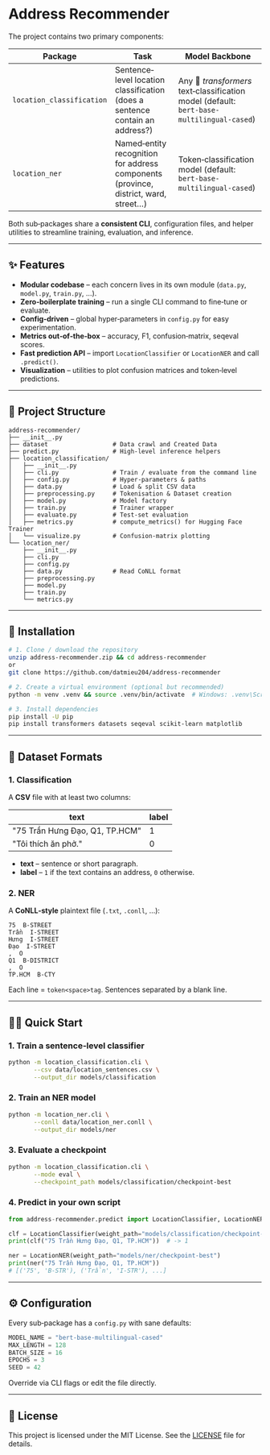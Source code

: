 # Address Recommender

The project contains two primary components:

| Package                   | Task                                                                                | Model Backbone                                                                            |
| ------------------------- | ----------------------------------------------------------------------------------- | ----------------------------------------------------------------------------------------- |
| `location_classification` | Sentence‐level location classification (does a sentence contain an address?)        | Any 🤗 *transformers* text‑classification model (default: `bert-base-multilingual-cased`) |
| `location_ner`            | Named‑entity recognition for address components (province, district, ward, street…) | Token‑classification model (default: `bert-base-multilingual-cased`)                      |

Both sub‑packages share a **consistent CLI**, configuration files, and helper utilities to streamline training, evaluation, and inference.

---

## ✨ Features

* **Modular codebase** – each concern lives in its own module (`data.py`, `model.py`, `train.py`, …).
* **Zero‑boilerplate training** – run a single CLI command to fine‑tune or evaluate.
* **Config‑driven** – global hyper‑parameters in `config.py` for easy experimentation.
* **Metrics out‑of‑the‑box** – accuracy, F1, confusion‑matrix, seqeval scores.
* **Fast prediction API** – import `LocationClassifier` or `LocationNER` and call `.predict()`.
* **Visualization** – utilities to plot confusion matrices and token‑level predictions.

---

## 📂 Project Structure

```
address-recommender/
├── __init__.py
├── dataset                  # Data crawl and Created Data
├── predict.py               # High‑level inference helpers
├── location_classification/
│   ├── __init__.py
│   ├── cli.py               # Train / evaluate from the command line
│   ├── config.py            # Hyper‑parameters & paths
│   ├── data.py              # Load & split CSV data
│   ├── preprocessing.py     # Tokenisation & Dataset creation
│   ├── model.py             # Model factory
│   ├── train.py             # Trainer wrapper
│   ├── evaluate.py          # Test‑set evaluation
│   ├── metrics.py           # compute_metrics() for Hugging Face Trainer
│   └── visualize.py         # Confusion‑matrix plotting
└── location_ner/
    ├── __init__.py
    ├── cli.py
    ├── config.py
    ├── data.py              # Read CoNLL format
    ├── preprocessing.py
    ├── model.py
    ├── train.py
    └── metrics.py
```

---

## 🚀 Installation

```bash
# 1. Clone / download the repository
unzip address-recommender.zip && cd address-recommender
or
git clone https://github.com/datmieu204/address-recommender

# 2. Create a virtual environment (optional but recommended)
python -m venv .venv && source .venv/bin/activate  # Windows: .venv\Scripts\activate

# 3. Install dependencies
pip install -U pip
pip install transformers datasets seqeval scikit-learn matplotlib
```

---

## 📑 Dataset Formats

### 1. Classification

A **CSV** file with at least two columns:

| text                           | label |
| ------------------------------ | ----- |
| "75 Trần Hưng Đạo, Q1, TP.HCM" | 1     |
| "Tôi thích ăn phở."            | 0     |

* **text** – sentence or short paragraph.
* **label** – `1` if the text contains an address, `0` otherwise.

### 2. NER

A **CoNLL‑style** plaintext file (`.txt`, `.conll`, …):

```
75  B-STREET
Trần  I-STREET
Hưng  I-STREET
Đạo  I-STREET
,  O
Q1  B-DISTRICT
,  O
TP.HCM  B-CTY

```

Each line = `token<space>tag`. Sentences separated by a blank line.

---

## 🏃‍♂️ Quick Start

### 1. Train a sentence‑level classifier

```bash
python -m location_classification.cli \
       --csv data/location_sentences.csv \
       --output_dir models/classification
```

### 2. Train an NER model

```bash
python -m location_ner.cli \
       --conll data/location_ner.conll \
       --output_dir models/ner
```

### 3. Evaluate a checkpoint

```bash
python -m location_classification.cli \
       --mode eval \
       --checkpoint_path models/classification/checkpoint-best
```

### 4. Predict in your own script

```python
from address-recommender.predict import LocationClassifier, LocationNER

clf = LocationClassifier(weight_path="models/classification/checkpoint-best")
print(clf("75 Trần Hưng Đạo, Q1, TP.HCM"))  # -> 1

ner = LocationNER(weight_path="models/ner/checkpoint-best")
print(ner("75 Trần Hưng Đạo, Q1, TP.HCM"))
# [('75', 'B-STR'), ('Trần', 'I-STR'), ...]
```

---

## ⚙️ Configuration

Every sub‑package has a `config.py` with sane defaults:

```python
MODEL_NAME = "bert-base-multilingual-cased"
MAX_LENGTH = 128
BATCH_SIZE = 16
EPOCHS = 3
SEED = 42
```

Override via CLI flags or edit the file directly.

---

## 📝 License

This project is licensed under the MIT License. See the [LICENSE](LICENSE) file for details.